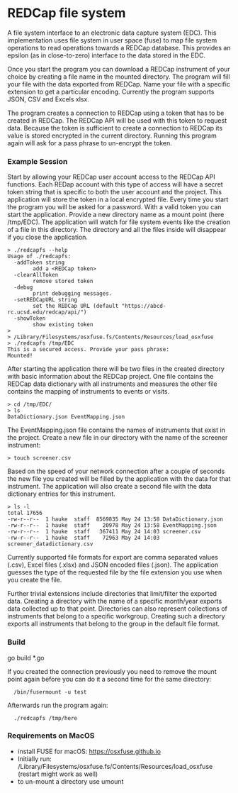 # REDCap file system

A file system interface to an electronic data capture system (EDC). This implementation uses file system in user 
space (fuse) to map file system operations to read operations towards a REDCap database. This provides an epsilon (as in close-to-zero)
interface to the data stored in the EDC.

Once you start the program you can download a REDCap instrument of your choice by creating a file name in the mounted
directory. The program will fill your file with the data exported from REDCap. Name your file with a specific extension
to get a particular encoding. Currently the program supports JSON, CSV and Excels xlsx.

The program creates a connection to REDCap using a token that has to be created in REDCap. The REDCap API will be used 
with this token to request data. Because the token is sufficient to create a connection to REDCap its value is stored
encrypted in the current directory. Running this program again will ask for a pass phrase to un-encrypt the token.

### Example Session

Start by allowing your REDCap user account access to the REDCap API functions. Each REDap account with this type of access will have a secret token string that is specific to both the user account and the project. This application will store the token in a local encrypted file. Every time you start the program you will be asked for a password. With a valid token you can start the application. Provide a new directory name as a mount point (here /tmp/EDC). The application will watch for file system events like the creation of a file in this directory. The directory and all the files inside will disappear if you close the application.

```
> ./redcapfs --help
Usage of ./redcapfs:
  -addToken string
    	add a <REDCap token>
  -clearAllToken
    	remove stored token
  -debug
    	print debugging messages.
  -setREDCapURL string
    	set the REDCap URL (default "https://abcd-rc.ucsd.edu/redcap/api/")
  -showToken
    	show existing token
>
> /Library/Filesystems/osxfuse.fs/Contents/Resources/load_osxfuse
> ./redcapfs /tmp/EDC
This is a secured access. Provide your pass phrase: 
Mounted!
```
After starting the application there will be two files in the created directory with basic information about the REDCap project. One file contains the REDCap data dictionary with all instruments and measures the other file contains the mapping of instruments to events or visits.

```
> cd /tmp/EDC/
> ls
DataDictionary.json	EventMapping.json
```

The EventMapping.json file contains the names of instruments that exist in the project. Create a new file in our directory with the name of the screener instrument:

```
> touch screener.csv
```

Based on the speed of your network connection after a couple of seconds the new file you created will be filled by the application with the data for that instrument. The application will also create a second file with the data dictionary entries for this instrument.

```
> ls -l
total 17656
-rw-r--r--  1 hauke  staff  8569835 May 24 13:58 DataDictionary.json
-rw-r--r--  1 hauke  staff    20978 May 24 13:58 EventMapping.json
-rw-r--r--  1 hauke  staff   367411 May 24 14:03 screener.csv
-rw-r--r--  1 hauke  staff    72963 May 24 14:03 screener_datadictionary.csv
```

Currently supported file formats for export are comma separated values (.csv), Excel files (.xlsx) and JSON encoded files (.json). The application guesses the type of the requested file by the file extension you use when you create the file.

Further trivial extensions include directories that limit/filter the exported data. Creating a directory with the name of a specific month/year exports data collected up to that point. Directories can also represent collections of instruments that belong to a specific workgroup. Creating such a directory exports all instruments that belong to the group in the default file format.

### Build

go build *.go

If you created the connection previously you need to remove the mount point again before you can do it a second time for the same directory:
```
  /bin/fusermount -u test
```

Afterwards run the program again:
```
  ./redcapfs /tmp/here
```

### Requirements on MacOS

   - install FUSE for macOS: https://osxfuse.github.io
   - Initially run: /Library/Filesystems/osxfuse.fs/Contents/Resources/load_osxfuse (restart might work as well)
   - to un-mount a directory use umount <directory>

